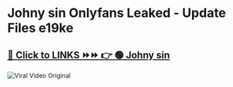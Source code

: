 
 # Johny sin Onlyfans Leaked - Update Files e19ke

## <h2><a href="https://clipsfans.com/Johny_sin&ref=git">🔗 Click to LINKS ⏩⏩ 👉 🟢 Johny sin </a></h2>

<a href="https://clipsfans.com/Johny_sin&ref=git" rel="nofollow" data-target="animated-image.originalLink"><img src="https://i.ibb.co.com/xMMVF88/686577567.gif" alt="Viral Video Original" style="max-width: 100%; display: inline-block;" data-target="animated-image.originalImage"></a>


